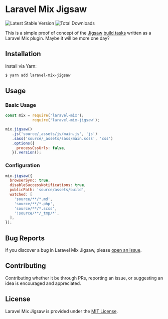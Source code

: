 # Laravel Mix Jigsaw

![Latest Stable Version](https://img.shields.io/npm/v/laravel-mix-jigsaw?style=flat-square)
![Total Downloads](https://img.shields.io/npm/dt/laravel-mix-jigsaw?style=flat-square)

This is a simple proof of concept of the [Jigsaw](https://github.com/tightenco/jigsaw) [build tasks](https://github.com/tightenco/jigsaw/tree/master/stubs/mix/tasks) written as a Laravel Mix plugin. Maybe it will be more one day?

## Installation

Install via Yarn:

```bash
$ yarn add laravel-mix-jigsaw
```

## Usage

### Basic Usage

```js
const mix = require('laravel-mix');
            require('laravel-mix-jigsaw');

mix.jigsaw()
   .js('source/_assets/js/main.js', 'js')
   .sass('source/_assets/sass/main.scss', 'css')
   .options({
     processCssUrls: false,
   }).version();
```

### Configuration

```js
mix.jigsaw({
  browserSync: true,
  disableSuccessNotifications: true,
  publicPath: 'source/assets/build',
  watched: [
    'source/**/*.md',
    'source/**/*.php',
    'source/**/*.scss',
    '!source/**/_tmp/*',
  ],
});
```

## Bug Reports

If you discover a bug in Laravel Mix Jigsaw, please [open an issue](https://github.com/log1x/laravel-mix-jigsaw/issues).

## Contributing

Contributing whether it be through PRs, reporting an issue, or suggesting an idea is encouraged and appreciated.

## License

Laravel Mix Jigsaw is provided under the [MIT License](https://github.com/log1x/laravel-mix-jigsaw/blob/master/LICENSE.md).
